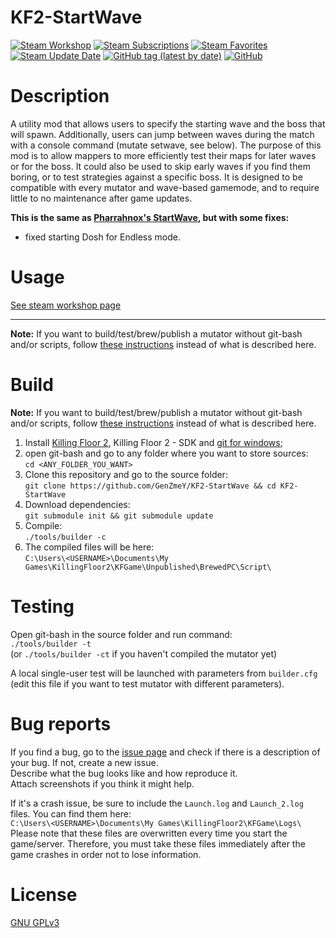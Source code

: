 # KF2-StartWave

[![Steam Workshop](https://img.shields.io/static/v1?message=workshop&logo=steam&labelColor=gray&color=blue&logoColor=white&label=steam%20)](https://steamcommunity.com/sharedfiles/filedetails/?id=2521731447)
[![Steam Subscriptions](https://img.shields.io/steam/subscriptions/2521731447)](https://steamcommunity.com/sharedfiles/filedetails/?id=2521731447)
[![Steam Favorites](https://img.shields.io/steam/favorites/2521731447)](https://steamcommunity.com/sharedfiles/filedetails/?id=2521731447)
[![Steam Update Date](https://img.shields.io/steam/update-date/2521731447)](https://steamcommunity.com/sharedfiles/filedetails/?id=2521731447)
[![GitHub tag (latest by date)](https://img.shields.io/github/v/tag/GenZmeY/KF2-StartWave)](https://github.com/GenZmeY/KF2-StartWave/tags)
[![GitHub](https://img.shields.io/github/license/GenZmeY/KF2-StartWave)](LICENSE)

# Description
A utility mod that allows users to specify the starting wave and the boss that will spawn. Additionally, users can jump between waves during the match with a console command (mutate setwave, see below).
The purpose of this mod is to allow mappers to more efficiently test their maps for later waves or for the boss. It could also be used to skip early waves if you find them boring, or to test strategies against a specific boss.
It is designed to be compatible with every mutator and wave-based gamemode, and to require little to no maintenance after game updates.

**This is the same as [Pharrahnox's StartWave](https://steamcommunity.com/sharedfiles/filedetails/?id=1417081496), but with some fixes:**
- fixed starting Dosh for Endless mode.

# Usage
[See steam workshop page](https://steamcommunity.com/sharedfiles/filedetails/?id=2521731447)

***

**Note:** If you want to build/test/brew/publish a mutator without git-bash and/or scripts, follow [these instructions](https://tripwireinteractive.atlassian.net/wiki/spaces/KF2SW/pages/26247172/KF2+Code+Modding+How-to) instead of what is described here.

# Build
**Note:** If you want to build/test/brew/publish a mutator without git-bash and/or scripts, follow [these instructions](https://tripwireinteractive.atlassian.net/wiki/spaces/KF2SW/pages/26247172/KF2+Code+Modding+How-to) instead of what is described here.
1. Install [Killing Floor 2](https://store.steampowered.com/app/232090/Killing_Floor_2/), Killing Floor 2 - SDK and [git for windows](https://git-scm.com/download/win);
2. open git-bash and go to any folder where you want to store sources:  
`cd <ANY_FOLDER_YOU_WANT>`  
3. Clone this repository and go to the source folder:  
`git clone https://github.com/GenZmeY/KF2-StartWave && cd KF2-StartWave`
4. Download dependencies:  
`git submodule init && git submodule update`  
5. Compile:  
`./tools/builder -c`  
5. The compiled files will be here:  
`C:\Users\<USERNAME>\Documents\My Games\KillingFloor2\KFGame\Unpublished\BrewedPC\Script\`

# Testing
Open git-bash in the source folder and run command:  
`./tools/builder -t`  
(or `./tools/builder -ct` if you haven't compiled the mutator yet)  

A local single-user test will be launched with parameters from `builder.cfg` (edit this file if you want to test mutator with different parameters).

# Bug reports
If you find a bug, go to the [issue page](https://github.com/GenZmeY/KF2-StartWave/issues) and check if there is a description of your bug. If not, create a new issue.  
Describe what the bug looks like and how reproduce it.  
Attach screenshots if you think it might help.

If it's a crash issue, be sure to include the `Launch.log` and `Launch_2.log` files. You can find them here:  
`C:\Users\<USERNAME>\Documents\My Games\KillingFloor2\KFGame\Logs\`  
Please note that these files are overwritten every time you start the game/server. Therefore, you must take these files immediately after the game crashes in order not to lose information.

# License
[GNU GPLv3](LICENSE)

